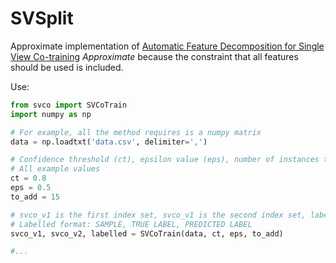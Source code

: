 # SVSplit
Approximate implementation of [Automatic Feature Decomposition for Single View Co-training](https://icml.cc/2011/papers/498_icmlpaper.pdf
)
*Approximate* because the constraint that all features should be used is included.

Use:

```python
from svco import SVCoTrain
import numpy as np

# For example, all the method requires is a numpy matrix
data = np.loadtxt('data.csv', delimiter=',')

# Confidence threshold (ct), epsilon value (eps), number of instances to add at each iter (to_add)
# All example values
ct = 0.8
eps = 0.5
to_add = 15

# svco_v1 is the first index set, svco_v1 is the second index set, labelled is the newly labelled data
# Labelled format: SAMPLE, TRUE LABEL, PREDICTED LABEL
svco_v1, svco_v2, labelled = SVCoTrain(data, ct, eps, to_add)

#...
```
